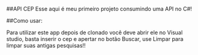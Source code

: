 ##API CEP
Esse aqui é meu primeiro projeto consumindo uma API no C#!

##Como usar:
<p>Para utilizar este app depois de clonado você deve abrir ele no Visual studio, basta inserir o cep e apertar no botão <btn>Buscar</btn>, use <btn>Limpar</btn> para limpar suas antigas pesquisas!!</p>
